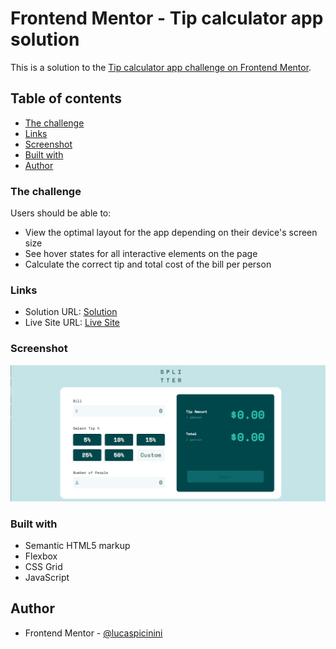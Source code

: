 # Frontend Mentor - Tip calculator app solution

This is a solution to the [Tip calculator app challenge on Frontend Mentor](https://www.frontendmentor.io/challenges/tip-calculator-app-ugJNGbJUX).

## Table of contents

  - [The challenge](#the-challenge)
  - [Links](#links)
  - [Screenshot](#screenshot)
  - [Built with](#built-with)
- [Author](#author)

### The challenge

Users should be able to:

- View the optimal layout for the app depending on their device's screen size
- See hover states for all interactive elements on the page
- Calculate the correct tip and total cost of the bill per person

### Links

- Solution URL: [Solution](https://www.frontendmentor.io/solutions/tip-calculator-with-js-qMv1Tp7rUm)
- Live Site URL: [Live Site](https://lucaspicinini.github.io/front-end-mentor-challenges/tip-calculator-app-main/)

### Screenshot

![](./my-solution-screenshot.jpg)

### Built with

- Semantic HTML5 markup
- Flexbox
- CSS Grid
- JavaScript

## Author

- Frontend Mentor - [@lucaspicinini](https://www.frontendmentor.io/profile/lucaspicinini)

